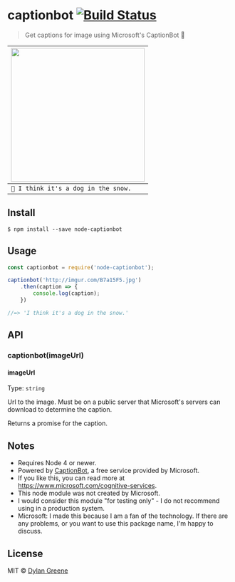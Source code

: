 # captionbot [![Build Status](https://travis-ci.org/dylang/captionbot.svg?branch=master)](https://travis-ci.org/dylang/captionbot)

> Get captions for image using Microsoft's CaptionBot 🤖

| <img src="http://imgur.com/B7a15F5.jpg" width="300px"> |
|--------------------------------------|
| `🤖 I think it's a dog in the snow.` |

## Install

```
$ npm install --save node-captionbot
```


## Usage

```js
const captionbot = require('node-captionbot');

captionbot('http://imgur.com/B7a15F5.jpg')
    .then(caption => {
        console.log(caption);
    })

//=> 'I think it's a dog in the snow.'
```


## API

### captionbot(imageUrl)

#### imageUrl

Type: `string`

Url to the image. Must be on a public server that Microsoft's servers can download to determine the caption.

Returns a promise for the caption.


## Notes

* Requires Node 4 or newer.
* Powered by [CaptionBot](https://www.captionbot.ai/), a free service provided by Microsoft.
* If you like this, you can read more at https://www.microsoft.com/cognitive-services.
* This node module was not created by Microsoft.
* I would consider this module "for testing only" - I do not recommend using in a production system.
* Microsoft: I made this because I am a fan of the technology. If there are any problems, or you want to use this package name, I'm happy to discuss.

## License

MIT © [Dylan Greene](https://github.com/dylang)

